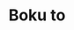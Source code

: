 --- 
title: "Boku to"
publishdate: "2019-7-26T16:48:46+02:00"
src: "https://365manga.net/manga/boku-to"
image: "https://data.365manga.net/images/thumbnails/6840-boku-to.jpg"
description: ""
---